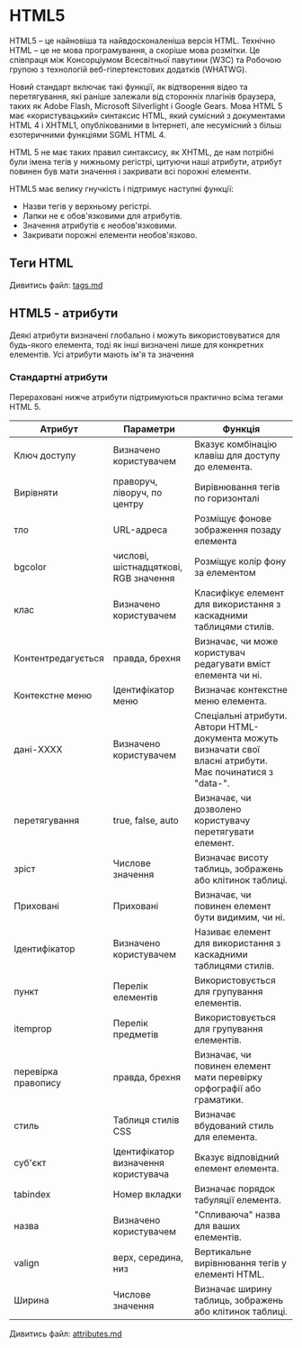 # HTML5

HTML5 – це найновіша та найвдосконаленіша версія HTML. Технічно HTML – це не мова програмування, а скоріше мова розмітки.
Це співпраця між Консорціумом Всесвітньої павутини (W3C) та Робочою групою з технологій веб-гіпертекстових додатків (WHATWG).

Новий стандарт включає такі функції, як відтворення відео та перетягування, які раніше залежали від сторонніх плагінів браузера, таких як Adobe Flash, Microsoft Silverlight і Google Gears.
Мова HTML 5 має «користувацький» синтаксис HTML, який сумісний з документами HTML 4 і XHTML1, опублікованими в Інтернеті, але несумісний з більш езотеричними функціями SGML HTML 4.

HTML 5 не має таких правил синтаксису, як XHTML, де нам потрібні були імена тегів у нижньому регістрі, цитуючи наші атрибути, атрибут повинен був мати значення і закривати всі порожні елементи.

HTML5 має велику гнучкість і підтримує наступні функції:

- Назви тегів у верхньому регістрі.
- Лапки не є обов'язковими для атрибутів.
- Значення атрибутів є необов'язковими.
- Закривати порожні елементи необов'язково.

## Теги HTML

Дивитись файл: [tags.md](tags.md)

## HTML5 - атрибути

Деякі атрибути визначені глобально і можуть використовуватися для будь-якого елемента, тоді як інші визначені лише для конкретних елементів. Усі атрибути мають ім'я та значення

### Стандартні атрибути

Перераховані нижче атрибути підтримуються практично всіма тегами HTML 5.

| Атрибут | Параметри | Функція |
|---------|------------|---------|
| Ключ доступу | Визначено користувачем | Вказує комбінацію клавіш для доступу до елемента. |
| Вирівняти | праворуч, ліворуч, по центру | Вирівнювання тегів по горизонталі |
| тло | URL-адреса | Розміщує фонове зображення позаду елемента |
| bgcolor | числові, шістнадцяткові, RGB значення | Розміщує колір фону за елементом |
| клас | Визначено користувачем | Класифікує елемент для використання з каскадними таблицями стилів. |
| Контентредагується | правда, брехня | Визначає, чи може користувач редагувати вміст елемента чи ні. |
| Контекстне меню | Ідентифікатор меню | Визначає контекстне меню елемента. |
| дані-ХХХХ | Визначено користувачем | Спеціальні атрибути. Автори HTML-документа можуть визначати свої власні атрибути. Має починатися з "data-". |
| перетягування | true, false, auto | Визначає, чи дозволено користувачу перетягувати елемент. |
| зріст | Числове значення | Визначає висоту таблиць, зображень або клітинок таблиці. |
| Приховані | Приховані | Визначає, чи повинен елемент бути видимим, чи ні. |
| Ідентифікатор | Визначено користувачем | Називає елемент для використання з каскадними таблицями стилів. |
| пункт | Перелік елементів | Використовується для групування елементів. |
| itemprop | Перелік предметів | Використовується для групування елементів. |
| перевірка правопису | правда, брехня | Визначає, чи повинен елемент мати перевірку орфографії або граматики. |
| стиль | Таблиця стилів CSS | Визначає вбудований стиль для елемента. |
| суб'єкт | Ідентифікатор визначення користувача | Вказує відповідний елемент елемента. |
| tabindex | Номер вкладки | Визначає порядок табуляції елемента. |
| назва | Визначено користувачем | "Спливаюча" назва для ваших елементів. |
| valign | верх, середина, низ | Вертикальне вирівнювання тегів у елементі HTML. |
| Ширина | Числове значення | Визначає ширину таблиць, зображень або клітинок таблиці. |

Дивитись файл: [attributes.md](attributes.md)

